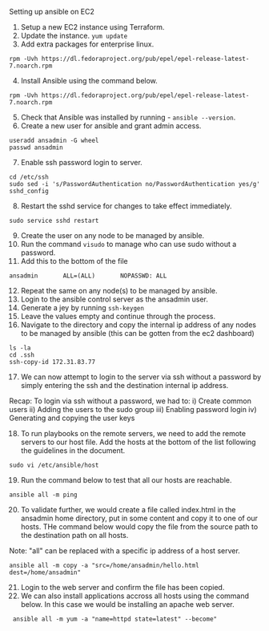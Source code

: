 Setting up ansible on EC2

1)   Setup a new EC2 instance using Terraform.
2)   Update the instance. ``` yum update ```
3)   Add extra packages for enterprise linux.
```
rpm -Uvh https://dl.fedoraproject.org/pub/epel/epel-release-latest-7.noarch.rpm
```

4)   Install Ansible using the command below.
```
rpm -Uvh https://dl.fedoraproject.org/pub/epel/epel-release-latest-7.noarch.rpm
```

5)   Check that Ansible was installed by running - ``` ansible --version ```.
6)   Create a new user for ansible and grant admin access. 
```
useradd ansadmin -G wheel
passwd ansadmin
```

7)   Enable ssh password login to server.
```
cd /etc/ssh
sudo sed -i 's/PasswordAuthentication no/PasswordAuthentication yes/g' sshd_config
```

8)   Restart the sshd service for changes to take effect immediately.
```
sudo service sshd restart
```

9)   Create the user on any node to be managed by ansible.
10)  Run the command ``` visudo ``` to manage who can use sudo without a password.
11)  Add this to the bottom of the file
```
ansadmin       ALL=(ALL)       NOPASSWD: ALL
```

12)  Repeat the same on any node(s) to be managed by ansible.
13)  Login to the ansible control server as the ansadmin user.
14)  Generate a jey by running ``` ssh-keygen ```
15)  Leave the values empty and continue through the process.
16)  Navigate to the directory and copy the internal ip address of any nodes to be managed by ansible (this can be gotten from the ec2 dashboard)
```
ls -la
cd .ssh
ssh-copy-id 172.31.83.77
```

17)  We can now attempt to login to the server via ssh without a password by simply entering the ssh and the destination internal ip address.

Recap: To login via ssh without a password, we had to:
i)    Create common users
ii)   Adding the users to the sudo group
iii)  Enabling password login
iv)   Generating and copying the user keys

18)  To run playbooks on the remote servers, we need to add the remote servers to our host file. Add the hosts at the bottom of the list following the guidelines in the document.
```
sudo vi /etc/ansible/host
```
19)  Run the command below to test that all our hosts are reachable.
```
ansible all -m ping
```

20)  To validate further, we would create a file called index.html in the ansadmin home directory, put in some content and copy it to one of our hosts. THe command below would copy the file from the source path to the destination path on all hosts.

Note: "all" can be replaced with a specific ip address of a host server.
```
ansible all -m copy -a "src=/home/ansadmin/hello.html dest=/home/ansadmin"
```
21)  Login to the web server and confirm the file has been copied.
22)  We can also install applications accross all hosts using the command below. In this case we would be installing an apache web server.
```
 ansible all -m yum -a "name=httpd state=latest" --become"
```



